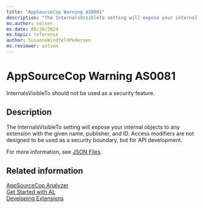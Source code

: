 ```yaml
---
title: "AppSourceCop Warning AS0081"
description: "The InternalsVisibleTo setting will expose your internal objects to any extension with the given name, publisher, and ID."
ms.author: solsen
ms.date: 08/26/2024
ms.topic: reference
author: SusanneWindfeldPedersen
ms.reviewer: solsen
---
```

[//]: # (START>DO_NOT_EDIT)
[//]: # (IMPORTANT:Do not edit any of the content between here and the END>DO_NOT_EDIT.)
[//]: # (Any modifications should be made in the .xml files in the ModernDev repo.)
# AppSourceCop Warning AS0081
InternalsVisibleTo should not be used as a security feature.

## Description
The InternalsVisibleTo setting will expose your internal objects to any extension with the given name, publisher, and ID. Access modifiers are not designed to be used as a security boundary, but for API development.

[//]: # (IMPORTANT: END>DO_NOT_EDIT)

For more information, see [JSON Files](../devenv-json-files.md).

## Related information

[AppSourceCop Analyzer](appsourcecop.md)  
[Get Started with AL](../devenv-get-started.md)  
[Developing Extensions](../devenv-dev-overview.md)  
